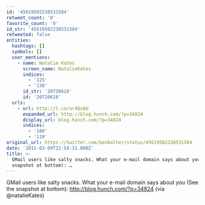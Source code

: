 ```yaml
---
id: '45619502238531584'
retweet_count: '0'
favorite_count: '0'
id_str: '45619502238531584'
retweeted: false
entities:
  hashtags: []
  symbols: []
  user_mentions:
    - name: Natalie Kates
      screen_name: NatalieKates
      indices:
        - '125'
        - '138'
      id_str: '20720618'
      id: '20720618'
  urls:
    - url: http://t.co/ur4QsAU
      expanded_url: http://blog.hunch.com/?p=34824
      display_url: blog.hunch.com/?p=34824
      indices:
        - '100'
        - '119'
original_url: https://twitter.com/benbalter/status/45619502238531584
date: '2011-03-09T22:58:31.000Z'
title: >-
  GMail users like salty snacks. What your e-mail domain says about you (See the
  snapshot at bottom): …
---
```


GMail users like salty snacks. What your e-mail domain says about you (See the snapshot at bottom): http://blog.hunch.com/?p=34824 (via @natalieKates)